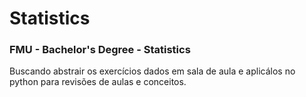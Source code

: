 # Statistics
### FMU - Bachelor's Degree - Statistics
Buscando abstrair os exercícios dados em sala de aula e aplicálos no python para revisões de aulas e conceitos.
